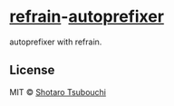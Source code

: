 # [refrain]-[autoprefixer]

autoprefixer with refrain.



## License

MIT © [Shotaro Tsubouchi](https://github.com/shootaroo)


[refrain]:https://github.com/shootaroo/refrain
[autoprefixer]:https://github.com/postcss/autoprefixer
